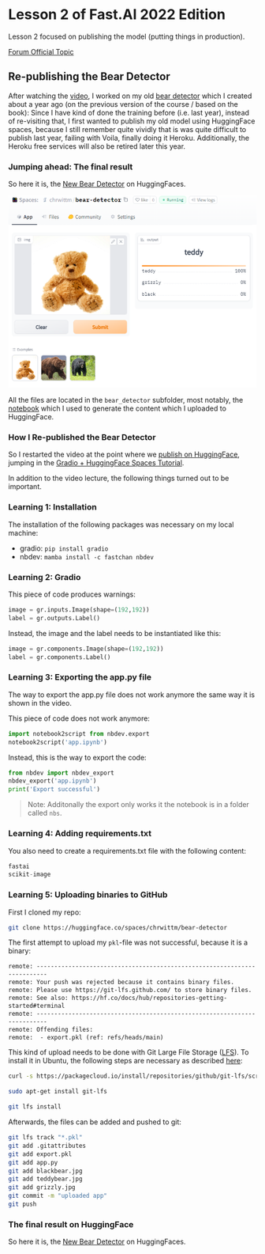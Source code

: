 # Lesson 2 of Fast.AI 2022 Edition

Lesson 2 focused on publishing the model (putting things in production).

[Forum Official Topic](https://forums.fast.ai/t/lesson-2-official-topic/96033/1)

## Re-publishing the Bear Detector

After watching the [video](https://www.youtube.com/watch?v=F4tvM4Vb3A0), I worked on my old [bear detector](https://github.com/chrwittm/Bear-Detector) which I created about a year ago (on the previous version of the course / based on the book): Since I have kind of done the training before (i.e. last year), instead of re-visiting that, I first wanted to publish my old model using HuggingFace spaces, because I still remember quite vividly that is was quite difficult to publish last year, failing with Voila, finally doing it Heroku. Additionally, the Heroku free services will also be retired later this year.

### Jumping ahead: The final result

So here it is, the [New Bear Detector](https://huggingface.co/spaces/chrwittm/bear-detector) on HuggingFaces.

![bear_detector](bear_detector.png)

All the files are located in the `bear_detector` subfolder, most notably, the [notebook](/lesson02/bear_detector/app.ipynb) which I used to generate the content which I uploaded to HuggingFace.

### How I Re-published the Bear Detector

So I restarted the video at the point where we [publish on HuggingFace](https://www.youtube.com/watch?v=F4tvM4Vb3A0&t=1638s), jumping in the [Gradio + HuggingFace Spaces Tutorial](https://tmabraham.github.io/blog/gradio_hf_spaces_tutorial).

In addition to the video lecture, the following things turned out to be important.

### Learning 1: Installation

The installation of the following packages was necessary on my local machine:

* gradio: `pip install gradio`
* nbdev: `mamba install -c fastchan nbdev`

### Learning 2: Gradio

This piece of code produces warnings:

```python
image = gr.inputs.Image(shape=(192,192))
label = gr.outputs.Label()
```

Instead, the image and the label needs to be instantiated like this:

```python
image = gr.components.Image(shape=(192,192))
label = gr.components.Label()
```

### Learning 3: Exporting the app.py file

The way to export the app.py file does not work anymore the same way it is shown in the video.

This piece of code does not work anymore:

```python
import notebook2script from nbdev.export
notebook2script('app.ipynb')
```

Instead, this is the way to export the code:

```python
from nbdev import nbdev_export
nbdev_export('app.ipynb')
print('Export successful')
```

> Note: Additonally the export only works it the notebook is in a folder called `nbs`.

### Learning 4: Adding requirements.txt

You also need to create a requirements.txt file with the following content:

```python
fastai
scikit-image
```

### Learning 5: Uploading binaries to GitHub

First I cloned my repo:

```bash
git clone https://huggingface.co/spaces/chrwittm/bear-detector
```

The first attempt to upload my `pkl`-file was not successful, because it is a binary:

```
remote: -------------------------------------------------------------------------
remote: Your push was rejected because it contains binary files.
remote: Please use https://git-lfs.github.com/ to store binary files.
remote: See also: https://hf.co/docs/hub/repositories-getting-started#terminal
remote: -------------------------------------------------------------------------
remote: Offending files:
remote:  - export.pkl (ref: refs/heads/main)
```

This kind of upload needs to be done with Git Large File Storage ([LFS](https://git-lfs.github.com/)). To install it in Ubuntu, the following steps are necessary as described [here](https://efrecon.github.io/git-lfs-on-ubuntu/):

```bash
curl -s https://packagecloud.io/install/repositories/github/git-lfs/script.deb.sh | sudo bash
```

```bash
sudo apt-get install git-lfs
```

```bash
git lfs install
```

Afterwards, the files can be added and pushed to git:

```bash
git lfs track "*.pkl"
git add .gitattributes
git add export.pkl
git add app.py
git add blackbear.jpg
git add teddybear.jpg
git add grizzly.jpg
git commit -m "uploaded app"
git push
```

### The final result on HuggingFace

So here it is, the [New Bear Detector](https://huggingface.co/spaces/chrwittm/bear-detector) on HuggingFaces.
